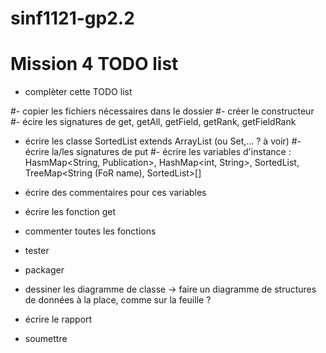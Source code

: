 sinf1121-gp2.2
==============

Mission 4 TODO list
===================

- complèter cette TODO list

#- copier les fichiers nécessaires dans le dossier
#- créer le constructeur
#- écire les signatures de get, getAll, getField, getRank, getFieldRank 
- écrire les classe SortedList extends ArrayList (ou Set,... ? à voir)
#- écrire la/les signatures de put
#- écrire les variables d'instance : HasmMap<String, Publication>, HashMap<int, String>, SortedList<Publication>, TreeMap<String (FoR name), SortedList<Publication>>[]
- écrire des commentaires pour ces variables
- écrire les fonction get
- commenter toutes les fonctions
- tester
- packager

- dessiner les diagramme de classe
 → faire un diagramme de structures de données à la place, comme sur la feuille ?
- écrire le rapport

- soumettre